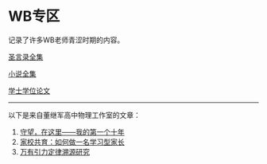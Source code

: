 # WB专区

记录了许多WB老师青涩时期的内容。

[圣言录全集](./essay.md)

[小说全集](./novel.md)

[学士学位论文](./thesis.md)

---

以下是来自董继军高中物理工作室的文章：

1. [守望，在这里——我的第一个十年](https://mp.weixin.qq.com/s/noqW2qiJUfbcN4iU-IMzKg)
2. [家校共育：如何做一名学习型家长](https://mp.weixin.qq.com/s/7m6mCKIo-k0a3GWWGwwpCg)
3. [万有引力定律溯源研究](https://mp.weixin.qq.com/s/ICLYchXOKMygKJDJk_p-ww)
